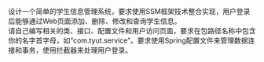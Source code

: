 设计一个简单的学生信息管理系统，要求使用SSM框架技术整合实现，用户登录后能够通过Web页面添加、删除、修改和查询学生信息。  
请自己编写相关的类、接口、配置文件和用户访问页面，要求在包路径名称中包含你的名字首字母，如“com.tyut.service”。要求使用Spring配置文件来管理数据连接和事务，使用拦截器来处理用户登录。
